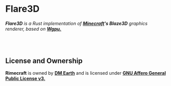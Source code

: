 # Flare3D

###### **Flare3D** is a Rust implementation of **[Minecraft](https://minecraft.net)'s Blaze3D** graphics renderer, based on **[Wgpu.](https://github.com/gfx-rs/wgpu)**

<br />

## License and Ownership

**Rimecraft** is owned by **[DM Earth](https://github.com/DM-Earth)** and is licensed under **[GNU Affero General Public License v3.](LICENSE.md)**
